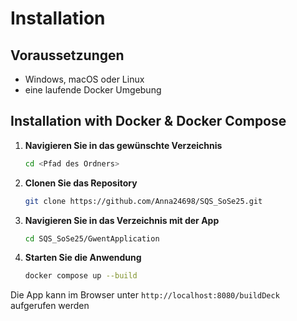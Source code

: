 # Installation

## Voraussetzungen

- Windows, macOS oder Linux
- eine laufende Docker Umgebung


## Installation with Docker & Docker Compose

1. **Navigieren Sie in das gewünschte Verzeichnis**

    ```sh
    cd <Pfad des Ordners>
    ```

2. **Clonen Sie das Repository**

    ```sh
    git clone https://github.com/Anna24698/SQS_SoSe25.git
    ```

3. **Navigieren Sie in das Verzeichnis mit der App**

    ```sh
    cd SQS_SoSe25/GwentApplication
    ```

4. **Starten Sie die Anwendung**

    ```sh
    docker compose up --build
    ```
   
Die App kann im Browser unter ``http://localhost:8080/buildDeck`` aufgerufen werden